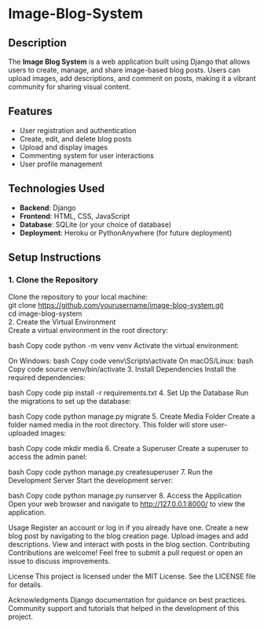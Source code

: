 # Image-Blog-System
## Description
The **Image Blog System** is a web application built using Django that allows users to create, manage, and share image-based blog posts. Users can upload images, add descriptions, and comment on posts, making it a vibrant community for sharing visual content.

## Features
- User registration and authentication
- Create, edit, and delete blog posts
- Upload and display images
- Commenting system for user interactions
- User profile management

## Technologies Used
- **Backend**: Django
- **Frontend**: HTML, CSS, JavaScript
- **Database**: SQLite (or your choice of database)
- **Deployment**: Heroku or PythonAnywhere (for future deployment)

## Setup Instructions

### 1. Clone the Repository
Clone the repository to your local machine:  
git clone https://github.com/yourusername/image-blog-system.git  
cd image-blog-system  
2. Create the Virtual Environment  
Create a virtual environment in the root directory:  

bash
Copy code
python -m venv venv
Activate the virtual environment:

On Windows:
bash
Copy code
venv\Scripts\activate
On macOS/Linux:
bash
Copy code
source venv/bin/activate
3. Install Dependencies
Install the required dependencies:

bash
Copy code
pip install -r requirements.txt
4. Set Up the Database
Run the migrations to set up the database:

bash
Copy code
python manage.py migrate
5. Create Media Folder
Create a folder named media in the root directory. This folder will store user-uploaded images:

bash
Copy code
mkdir media
6. Create a Superuser
Create a superuser to access the admin panel:

bash
Copy code
python manage.py createsuperuser
7. Run the Development Server
Start the development server:

bash
Copy code
python manage.py runserver
8. Access the Application
Open your web browser and navigate to http://127.0.0.1:8000/ to view the application.

Usage
Register an account or log in if you already have one.
Create a new blog post by navigating to the blog creation page.
Upload images and add descriptions.
View and interact with posts in the blog section.
Contributing
Contributions are welcome! Feel free to submit a pull request or open an issue to discuss improvements.

License
This project is licensed under the MIT License. See the LICENSE file for details.

Acknowledgments
Django documentation for guidance on best practices.
Community support and tutorials that helped in the development of this project.
